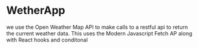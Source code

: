 # WetherApp
we use the Open Weather Map API to make calls to a restful api to return the current weather data. This uses the Modern Javascript Fetch AP along with React hooks and conditonal

